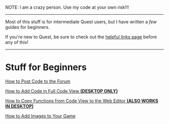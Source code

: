 NOTE:  I am a crazy person.  Use my code at your own risk!!!

---

Most of this stuff is for intermediate Quest users, but I have written a _few_ guides for beginners.

If you're new to Quest, be sure to check out the [helpful links page](Helpful-Links) before any of this!

---
# Stuff for Beginners

[How to Post Code to the Forum](Posting-Code-to-the-TextAdventures-Forum)

[How to Add Code in Full Code View **(DESKTOP ONLY)**](Adding-Code-in-Full-Code-View-in-the-Desktop-Editor)

[How to Copy Functions from Code View to the Web Editor **(ALSO WORKS IN DESKTOP)**](Copying-Functions-from-Code-View-to-the-Web-Editor)

[How to Add Images to Your Game](Images)
